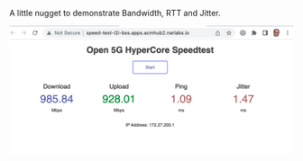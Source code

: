 A little nugget to demonstrate Bandwidth, RTT and Jitter. <br>

![alt text](https://raw.githubusercontent.com/fenar/5gspeedtest/main/images/need4speed.png)<br>
